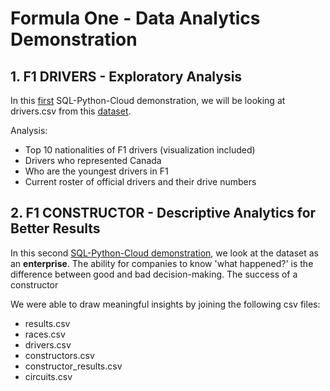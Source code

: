 # Formula One - Data Analytics Demonstration

## 1. F1 DRIVERS - Exploratory Analysis

In this [first](https://github.com/ilin3ccc/Portfolio/blob/main/3.%20SQL-Python-Cloud%20Database/F1%20DRIVERS.ipynb) SQL-Python-Cloud demonstration, we will be looking at drivers.csv from this [dataset](https://www.kaggle.com/rohanrao/formula-1-world-championship-1950-2020). 

Analysis: 
- Top 10 nationalities of F1 drivers (visualization included)
- Drivers who represented Canada
- Who are the youngest drivers in F1
- Current roster of official drivers and their drive numbers

## 2. F1 CONSTRUCTOR - Descriptive Analytics for Better Results

In this second [SQL-Python-Cloud demonstration](https://github.com/ilin3ccc/Portfolio/blob/main/3.%20SQL-Python-Cloud%20Database/F1%20DRIVERS.ipynb), we look at the dataset as an **enterprise**. The ability for companies to know 'what happened?' is the difference between good and bad decision-making. The success of a constructor 

We were able to draw meaningful insights by joining the following csv files:

- results.csv
- races.csv
- drivers.csv
- constructors.csv
- constructor_results.csv
- circuits.csv




